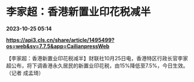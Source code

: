 # 李家超：香港新置业印花税减半

**2023-10-25 05:14**

**https://api3.cls.cn/share/article/1495499?os=web&sv=7.7.5&app=CailianpressWeb**

【李家超：香港新置业印花税减半】财联社10月25日电，香港特区行政长官李家超公布，将下调香港永久居民的新置业印花税，由15%降低至7.5%，今日生效。（记者 成孟琦）